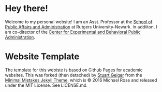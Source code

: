 # Hey there!
Welcome to my personal website!  I am an Asst. Professor at the [School of Public Affairs and Administration](https://spaa.newark.rutgers.edu) at Rutgers University-Newark.  In addiiton, I am co-director of the [Center for Experimental and Behavioral Public Administration](https://spaa.newark.rutgers.edu/cebpa).

# Website Template
The template for this webiste is based on Github Pages for academic websites. This was forked (then detached) by [Stuart Geiger](https://github.com/staeiou) from the [Minimal Mistakes Jekyll Theme](https://mmistakes.github.io/minimal-mistakes/), which is © 2016 Michael Rose and released under the MIT License. See LICENSE.md.
